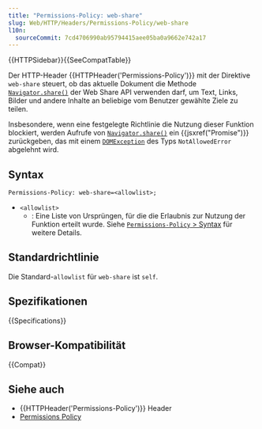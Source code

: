 ```yaml
---
title: "Permissions-Policy: web-share"
slug: Web/HTTP/Headers/Permissions-Policy/web-share
l10n:
  sourceCommit: 7cd4706990ab95794415aee05ba0a9662e742a17
---
```


{{HTTPSidebar}}{{SeeCompatTable}}

Der HTTP-Header {{HTTPHeader('Permissions-Policy')}} mit der Direktive `web-share` steuert, ob das aktuelle Dokument die Methode [`Navigator.share()`](/de/docs/Web/API/Navigator/share) der Web Share API verwenden darf, um Text, Links, Bilder und andere Inhalte an beliebige vom Benutzer gewählte Ziele zu teilen.

Insbesondere, wenn eine festgelegte Richtlinie die Nutzung dieser Funktion blockiert, werden Aufrufe von [`Navigator.share()`](/de/docs/Web/API/Navigator/share) ein {{jsxref("Promise")}} zurückgeben, das mit einem [`DOMException`](/de/docs/Web/API/DOMException) des Typs `NotAllowedError` abgelehnt wird.

## Syntax

```http
Permissions-Policy: web-share=<allowlist>;
```

- `<allowlist>`
  - : Eine Liste von Ursprüngen, für die die Erlaubnis zur Nutzung der Funktion erteilt wurde. Siehe [`Permissions-Policy` > Syntax](/de/docs/Web/HTTP/Headers/Permissions-Policy#syntax) für weitere Details.

## Standardrichtlinie

Die Standard-`allowlist` für `web-share` ist `self`.

## Spezifikationen

{{Specifications}}

## Browser-Kompatibilität

{{Compat}}

<!--
Die Implementierung im Browser wird in <https://github.com/w3c/web-share/issues/169> diskutiert.
-->

## Siehe auch

- {{HTTPHeader('Permissions-Policy')}} Header
- [Permissions Policy](/de/docs/Web/HTTP/Permissions_Policy)
